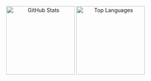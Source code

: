 <p align="center">
  <img
    src="https://github-readme-stats.vercel.app/api?username=Gabriel0liv&show_icons=true&theme=radical&hide_border=true"
    height="180em"
    alt="GitHub Stats"
  />
  <img
    src="https://github-readme-stats.vercel.app/api/top-langs/?username=Gabriel0liv&layout=compact&theme=radical&card_width=350&hide_border=true"
    height="180em"
    alt="Top Languages"
  />
</p>

